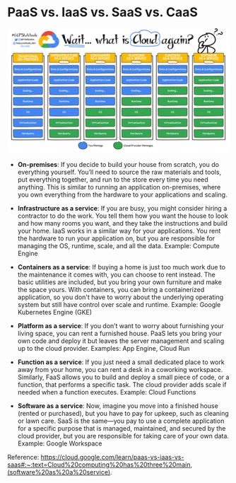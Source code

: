 # PaaS vs. IaaS vs. SaaS vs. CaaS

![](images/comparison.jpg)

* **On-premises**: If you decide to build your house from scratch, you do everything yourself. You’ll need to source the raw materials and tools, put everything together, and run to the store every time you need anything. This is similar to running an application on-premises, where you own everything from the hardware to your applications and scaling.

* **Infrastructure as a service**: If you are busy, you might consider hiring a contractor to do the work. You tell them how you want the house to look and how many rooms you want, and they take the instructions and build your home. IaaS works in a similar way for your applications. You rent the hardware to run your application on, but you are responsible for managing the OS, runtime, scale, and all the data. Example: Compute Engine

* **Containers as a service**: If buying a home is just too much work due to the maintenance it comes with, you can choose to rent instead. The basic utilities are included, but you bring your own furniture and make the space yours. With containers, you can bring a containerized application, so you don't have to worry about the underlying operating system but still have control over scale and runtime.  Example: Google Kubernetes Engine (GKE)

* **Platform as a service**: If you don’t want to worry about furnishing your living space, you can rent a furnished house. PaaS lets you bring your own code and deploy it but leaves the server management and scaling up to the cloud provider. Examples: App Engine, Cloud Run

* **Function as a service**: If you just need a small dedicated place to work away from your home, you can rent a desk in a coworking workspace. Similarly, FaaS allows you to build and deploy a small piece of code, or a function, that performs a specific task. The cloud provider adds scale if needed when a function executes. Example: Cloud Functions

* **Software as a service**: Now, imagine you move into a finished house (rented or purchased), but you have to pay for upkeep, such as cleaning or lawn care. SaaS is the same—you pay to use a complete application for a specific purpose that is managed, maintained, and secured by the cloud provider, but you are responsible for taking care of your own data. Example: Google Workspace

Reference: https://cloud.google.com/learn/paas-vs-iaas-vs-saas#:~:text=Cloud%20computing%20has%20three%20main,(software%20as%20a%20service).